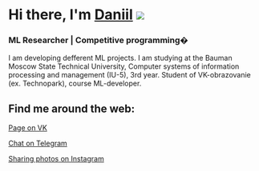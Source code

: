 

# Hi there, I'm [Daniil](https://daniilshat.ru/) ![](https://github.com/blackcater/blackcater/raw/main/images/Hi.gif) 
### ML Researcher | Competitive programming�

I am developing defferent ML projects. I am studying at the Bauman Moscow State Technical University, Computer systems of information processing and management (IU-5), 3rd year. Student of VK-obrazovanie (ex. Technopark), course ML-developer.

## Find me around the web:
[Page on VK](https://vk.com/lost_in_my_mint)

[Chat on Telegram](https://t.me/Lost_in_my_mind)



[Sharing photos on Instagram](https://www.instagram.com/lost_in_my_mint/)
